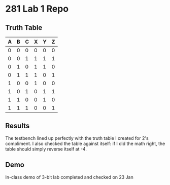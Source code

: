 # 281 Lab 1 Repo

## Truth Table

A | B | C | X | Y | Z
--- | --- | --- | --- | --- | ---
0 | 0 | 0 | 0 | 0 | 0
0 | 0 | 1 | 1 | 1 | 1
0 | 1 | 0 | 1 | 1 | 0
0 | 1 | 1 | 1 | 0 | 1
1 | 0 | 0 | 1 | 0 | 0
1 | 0 | 1 | 0 | 1 | 1
1 | 1 | 0 | 0 | 1 | 0
1 | 1 | 1 | 0 | 0 | 1

## Results
The testbench lined up perfectly with the truth table I created for 2's compliment.
I also checked the table against itself: if I did the math right, the table should simply reverse itself at -4.

## Demo
In-class demo of 3-bit lab completed and checked on 23 Jan
